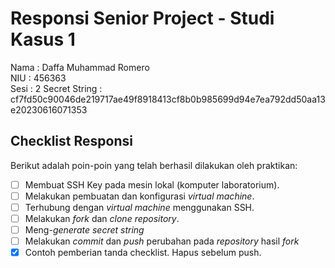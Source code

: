 # Responsi Senior Project - Studi Kasus 1

Nama : Daffa Muhammad Romero  
NIU : 456363  
Sesi : 2 
Secret String :  cf7fd50c90046de219717ae49f8918413cf8b0b985699d94e7ea792dd50aa13e20230616071353

## Checklist Responsi

Berikut adalah poin-poin yang telah berhasil dilakukan oleh praktikan:

- [ ] Membuat SSH Key pada mesin lokal (komputer laboratorium).
- [ ] Melakukan pembuatan dan konfigurasi _virtual machine_.
- [ ] Terhubung dengan _virtual machine_ menggunakan SSH.
- [ ] Melakukan _fork_ dan _clone_ _repository_.
- [ ] Meng-_generate_ _secret string_
- [ ] Melakukan _commit_ dan _push_ perubahan pada _repository_ hasil _fork_
- [x] Contoh pemberian tanda checklist. Hapus sebelum push.
